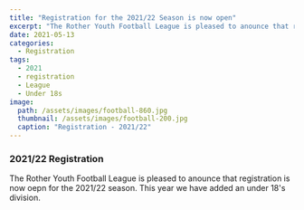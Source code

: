 ```yaml
---
title: "Registration for the 2021/22 Season is now open"
excerpt: "The Rother Youth Football League is pleased to anounce that registration is now oepn for the 2021/22 season"
date: 2021-05-13
categories:
  - Registration
tags: 
  - 2021
  - registration
  - League
  - Under 18s
image: 
  path: /assets/images/football-860.jpg
  thumbnail: /assets/images/football-200.jpg
  caption: "Registration - 2021/22"
---
```


### 2021/22 Registration
The Rother Youth Football League is pleased to anounce that registration is now oepn for the 2021/22 season. This year we have added an under 18's division.
